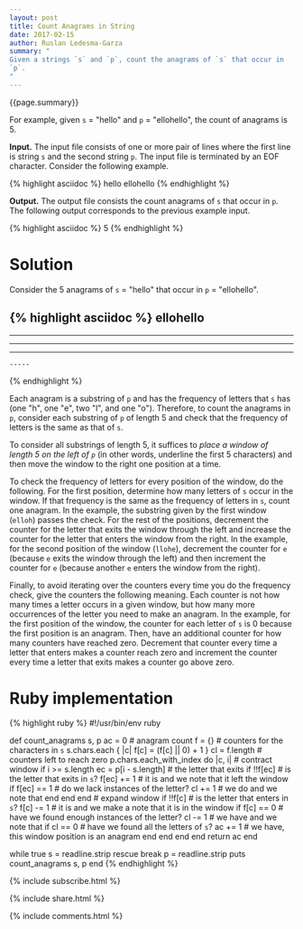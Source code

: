 ```yaml
---
layout: post
title: Count Anagrams in String
date: 2017-02-15
author: Ruslan Ledesma-Garza
summary: "
Given a strings `s` and `p`, count the anagrams of `s` that occur in
`p`.
"
---
```


{{page.summary}}

For example, given `s` = "hello" and `p` = "ellohello", the count of
anagrams is 5.

**Input.**
The input file consists of one or more pair of lines where the first
line is string `s` and the second string `p`.
The input file is terminated by an EOF character. Consider the
following example.

{% highlight asciidoc %}
hello
ellohello
{% endhighlight %}

**Output.**
The output file consists the count anagrams of `s` that occur in
`p`. The following output corresponds to the previous
example input.

{% highlight asciidoc %}
5
{% endhighlight %}

# Solution

Consider the 5 anagrams of `s` = "hello" that occur in `p` =
"ellohello".

{% highlight asciidoc %}
ellohello
-----
 -----
  -----
   -----
    -----
{% endhighlight %}

Each anagram is a substring of `p` and has the frequency of
letters that `s` has (one "h", one "e", two "l", and one
"o"). Therefore, to count the anagrams in `p`, consider each substring
of `p` of length 5 and check that the frequency of letters is the
same as that of `s`.

To consider all substrings of length 5, it suffices to _place a
window of length 5 on the left of `p`_ (in other words, underline the
first 5 characters) and then move the window to the right one position
at a time.

To check the frequency of letters for every position of the window, do
the following. For the first position, determine how many letters of
`s` occur in the window. If that frequency is the same as the
frequency of letters in `s`, count one anagram. In the example,
the substring given by the first window (`elloh`) passes the check.
For the rest of the positions, decrement the counter for the letter
that exits the window through the left and increase the counter for
the letter that enters the window from the right. In the example, for
the second position of the window (`llohe`), decrement the counter for
`e` (because `e` exits the window through the left) and then increment
the counter for `e` (because another `e` enters the window from the
right).

Finally, to avoid iterating over the counters every time you do the
frequency check, give the counters the following meaning. Each counter
is not how many times a letter occurs in a given window, but how many
more occurrences of the letter you need to make an anagram. In the
example, for the first position of the window, the counter for each
letter of `s` is 0 because the first position is an anagram. Then,
have an additional counter for how many counters have reached
zero. Decrement that counter every time a letter that enters makes a
counter reach zero and increment the counter every time a letter that
exits makes a counter go above zero.

# Ruby implementation

{% highlight ruby %}
#!/usr/bin/env ruby

def count_anagrams s, p
  ac = 0        # anagram count
  f = {}        # counters for the characters in `s`
  s.chars.each { |c| f[c] = (f[c] || 0) + 1 }
  cl = f.length # counters left to reach zero
  p.chars.each_with_index do |c, i|
    # contract window
    if i >= s.length
      ec = p[i - s.length] # the letter that exits
      if !!f[ec]           # is the letter that exits in `s`?
        f[ec] += 1         # it is and we note that it left the window
        if f[ec] == 1      # do we lack instances of the letter?
          cl += 1          # we do and we note that
        end
      end
    end
    # expand window
    if !!f[c]      # is the letter that enters in `s`?
      f[c] -= 1    # it is and we make a note that it is in the window
      if f[c] == 0 # have we found enough instances of the letter?
        cl -= 1    # we have and we note that
        if cl == 0 # have we found all the letters of `s`?
          ac += 1  # we have, this window position is an anagram
        end
      end
    end
  end
  return ac
end

while true
  s = readline.strip rescue break
  p = readline.strip
  puts count_anagrams s, p
end
{% endhighlight %}


{% include subscribe.html %}

{% include share.html %}

{% include comments.html %}
